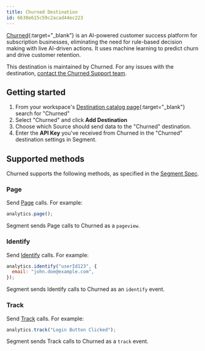 ```yaml
---
title: Churned Destination
id: 6638e615c59c2acad44ec223
---
```


[Churned](https://www.churned.io/?utm_source=segmentio&utm_medium=docs&utm_campaign=partners){:target="\_blank”} is an AI-powered customer success platform for subscription businesses, eliminating the need for rule-based decision making with live AI-driven actions. It uses machine learning to predict churn and drive customer retention.

This destination is maintained by Churned. For any issues with the destination, [contact the Churned Support team](mailto:info@churned.io).

## Getting started

1. From your workspace's [Destination catalog page](https://app.segment.com/goto-my-workspace/destinations/catalog){:target="\_blank”} search for "Churned"
2. Select "Churned" and click **Add Destination**
3. Choose which Source should send data to the "Churned" destination.
4. Enter the **API Key** you've received from Churned in the "Churned" destination settings in Segment.

## Supported methods

Churned supports the following methods, as specified in the [Segment Spec](/docs/connections/spec).

### Page

Send [Page](/docs/connections/spec/page) calls. For example:

```js
analytics.page();
```

Segment sends Page calls to Churned as a `pageview`.

### Identify

Send [Identify](/docs/connections/spec/identify) calls. For example:

```js
analytics.identify("userId123", {
  email: "john.doe@example.com",
});
```

Segment sends Identify calls to Churned as an `identify` event.

### Track

Send [Track](/docs/connections/spec/track) calls. For example:

```js
analytics.track("Login Button Clicked");
```

Segment sends Track calls to Churned as a `track` event.
